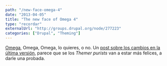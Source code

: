 ```yaml
---
path: "/new-face-omega-4"
date: "2013-04-05"
title: "The new face of Omega 4"
type: "recordar"
externalUrl: "http://groups.drupal.org/node/277223"
categories: ["Drupal", "Theming"]
---
```


[Omega](http://drupal.org/project/omega), Omega, Omega, lo quieres, o no. Un [post sobre los cambios en la última versión](http://blog.amazeelabs.com/en/new-face-omega-4), parece que se los _Themer purists_ van a estar más felices, a darle una probada.
